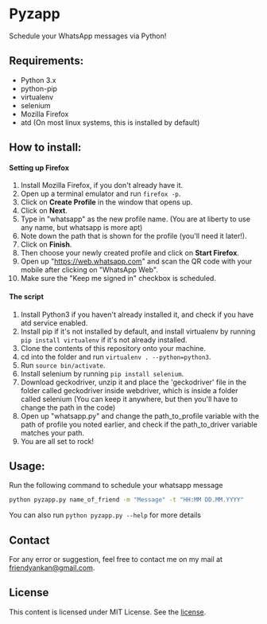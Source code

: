 # Pyzapp

Schedule your WhatsApp messages via Python!


## Requirements:

+ Python 3.x
+ python-pip
+ virtualenv
+ selenium
+ Mozilla Firefox
+ atd (On most linux systems, this is installed by default)

## How to install:

#### Setting up Firefox

1. Install Mozilla Firefox, if you don't already have it.
2. Open up a terminal emulator and run `firefox -p`.
3. Click on **Create Profile** in the window that opens up.
4. Click on **Next**.
5. Type in "whatsapp" as the new profile name. (You are at liberty to use any name, but whatsapp is more apt)
6. Note down the path that is shown for the profile (you'll need it later!).
7. Click on **Finish**.
8. Then choose your newly created profile and click on **Start Firefox**.
9. Open up "<https://web.whatsapp.com>" and scan the QR code with your mobile after clicking on "WhatsApp Web".
10. Make sure the "Keep me signed in" checkbox is scheduled.

#### The script

1. Install Python3 if you haven't already installed it, and check if you have atd service enabled.
2. Install pip if it's not installed by default, and install virtualenv by running `pip install virtualenv` if it's not already installed.
2. Clone the contents of this repository onto your machine.
3. cd into the folder and run `virtualenv . --python=python3`.
4. Run `source bin/activate`.
5. Install selenium by running `pip install selenium`.
6. Download geckodriver, unzip it and place the 'geckodriver' file in the folder called geckodriver inside webdriver, which is inside a folder called selenium (You can keep it anywhere, but then you'll have to change the path in the code)
7. Open up "whatsapp.py" and change the path_to_profile variable with the path of profile you noted earlier, and check if the path_to_driver variable matches your path.
8. You are all set to rock!

## Usage:

Run the following command to schedule your whatsapp message

```bash
python pyzapp.py name_of_friend -m "Message" -t "HH:MM DD.MM.YYYY"
```

You can also run `python pyzapp.py --help` for more details

## Contact

For any error or suggestion, feel free to contact me on my mail at [friendyankan@gmail.com]().

## License

This content is licensed under MIT License. See the [license](https://raw.githubusercontent.com/ankan17/pyzapp/master/LICENSE).
